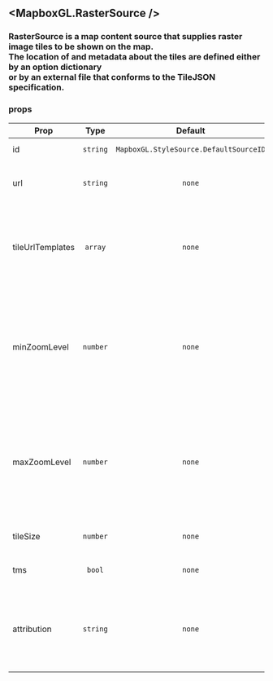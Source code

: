 ## <MapboxGL.RasterSource />
### RasterSource is a map content source that supplies raster image tiles to be shown on the map.<br/>The location of and metadata about the tiles are defined either by an option dictionary<br/>or by an external file that conforms to the TileJSON specification.

### props
| Prop | Type | Default | Required | Description |
| ---- | :--: | :-----: | :------: | :----------: |
| id | `string` | `MapboxGL.StyleSource.DefaultSourceID` | `false` | A string that uniquely identifies the source. |
| url | `string` | `none` | `false` | A URL to a TileJSON configuration file describing the source’s contents and other metadata. |
| tileUrlTemplates | `array` | `none` | `false` | An array of tile URL templates. If multiple endpoints are specified, clients may use any combination of endpoints.<br/>Example: https://example.com/raster-tiles/{z}/{x}/{y}.png |
| minZoomLevel | `number` | `none` | `false` | An unsigned integer that specifies the minimum zoom level at which to display tiles from the source.<br/>The value should be between 0 and 22, inclusive, and less than<br/>maxZoomLevel, if specified. The default value for this option is 0. |
| maxZoomLevel | `number` | `none` | `false` | An unsigned integer that specifies the maximum zoom level at which to display tiles from the source.<br/>The value should be between 0 and 22, inclusive, and less than<br/>minZoomLevel, if specified. The default value for this option is 22. |
| tileSize | `number` | `none` | `false` | Size of the map tiles.<br/>Mapbox urls default to 256, all others default to 512. |
| tms | `bool` | `none` | `false` | Influences the y direction of the tile coordinates. (tms inverts y axis) |
| attribution | `string` | `none` | `false` | An HTML or literal text string defining the buttons to be displayed in an action sheet when the<br/>source is part of a map view’s style and the map view’s attribution button is pressed. |


